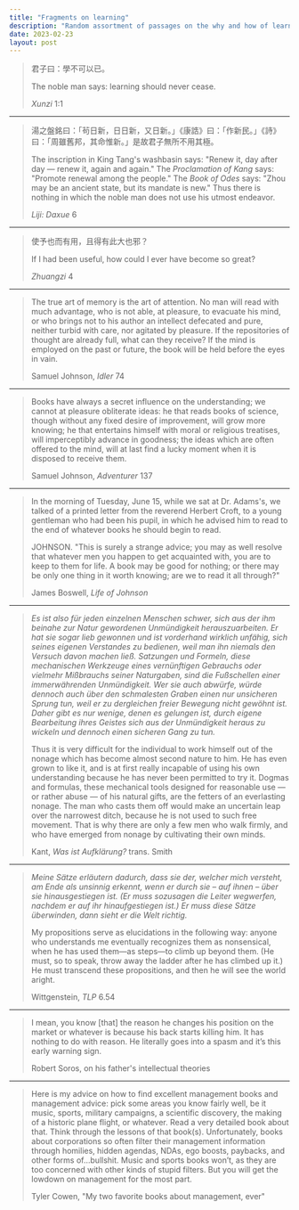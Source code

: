 ```yaml
---
title: "Fragments on learning"
description: "Random assortment of passages on the why and how of learning"
date: 2023-02-23
layout: post
---
```


> 君子曰：學不可以已。
>
> The noble man says: learning should never cease.
>
> _Xunzi_ 1:1

---

> 湯之盤銘曰：「茍日新，日日新，又日新。」《康誥》曰：「作新民。」《詩》曰：「周雖舊邦，其命惟新。」是故君子無所不用其極。
>
> The inscription in King Tang's washbasin says: "Renew it, day after day — renew it, again and again." The _Proclamation of Kang_ says: "Promote renewal among the people." The _Book of Odes_ says: "Zhou may be an ancient state, but its mandate is new." Thus there is nothing in which the noble man does not use his utmost endeavor.
>
> _Liji: Daxue_ 6

---

> 使予也而有用，且得有此大也邪？
>
> If I had been useful, how could I ever have become so great?
>
> _Zhuangzi_ 4

---

> The true art of memory is the art of attention. No man will read with much advantage, who is not able, at pleasure, to evacuate his mind, or who brings not to his author an intellect defecated and pure, neither turbid with care, nor agitated by pleasure. If the repositories of thought are already full, what can they receive? If the mind is employed on the past or future, the book will be held before the eyes in vain.
>
> Samuel Johnson, _Idler_ 74

---

> Books have always a secret influence on the understanding; we cannot at pleasure obliterate ideas: he that reads books of science, though without any fixed desire of improvement, will grow more knowing; he that entertains himself with moral or religious treatises, will imperceptibly advance in goodness; the ideas which are often offered to the mind, will at last find a lucky moment when it is disposed to receive them.
>
> Samuel Johnson, _Adventurer_ 137

---

> In the morning of Tuesday, June 15, while we sat at Dr. Adams's, we talked of a printed letter from the reverend Herbert Croft, to a young gentleman who had been his pupil, in which he advised him to read to the end of whatever books he should begin to read.
>
> JOHNSON. "This is surely a strange advice; you may as well resolve that whatever men you happen to get acquainted with, you are to keep to them for life. A book may be good for nothing; or there may be only one thing in it worth knowing; are we to read it all through?"
>
> James Boswell, _Life of Johnson_

---

> _Es ist also für jeden einzelnen Menschen schwer, sich aus der ihm beinahe zur Natur gewordenen Unmündigkeit herauszuarbeiten. Er hat sie sogar lieb gewonnen und ist vorderhand wirklich unfähig, sich seines eigenen Verstandes zu bedienen, weil man ihn niemals den Versuch davon machen ließ. Satzungen und Formeln, diese mechanischen Werkzeuge eines vernünftigen Gebrauchs oder vielmehr Mißbrauchs seiner Naturgaben, sind die Fußschellen einer immerwährenden Unmündigkeit. Wer sie auch abwürfe, würde dennoch auch über den schmalesten Graben einen nur unsicheren Sprung tun, weil er zu dergleichen freier Bewegung nicht gewöhnt ist. Daher gibt es nur wenige, denen es gelungen ist, durch eigene Bearbeitung ihres Geistes sich aus der Unmündigkeit heraus zu wickeln und dennoch einen sicheren Gang zu tun._
>
> Thus it is very difficult for the individual to work himself out of the nonage which has become almost second nature to him. He has even grown to like it, and is at first really incapable of using his own understanding because he has never been permitted to try it. Dogmas and formulas, these mechanical tools designed for reasonable use — or rather abuse — of his natural gifts, are the fetters of an everlasting nonage. The man who casts them off would make an uncertain leap over the narrowest ditch, because he is not used to such free movement. That is why there are only a few men who walk firmly, and who have emerged from nonage by cultivating their own minds.
>
> Kant, _Was ist Aufklärung?_ trans. Smith

---

> _Meine Sätze erläutern dadurch, dass sie der, welcher mich versteht, am Ende als unsinnig erkennt, wenn er durch sie – auf ihnen – über sie hinausgestiegen ist. (Er muss sozusagen die Leiter wegwerfen, nachdem er auf ihr hinaufgestiegen ist.) Er muss diese Sätze überwinden, dann sieht er die Welt richtig._
>
> My propositions serve as elucidations in the following way: anyone who understands me eventually recognizes them as nonsensical, when he has used them—as steps—to climb up beyond them. (He must, so to speak, throw away the ladder after he has climbed up it.) He must transcend these propositions, and then he will see the world aright.
>
> Wittgenstein, _TLP_ 6.54

---

> I mean, you know [that] the reason he changes his position on the market or whatever is because his back starts killing him. It has nothing to do with reason. He literally goes into a spasm and it’s this early warning sign.
>
> Robert Soros, on his father's intellectual theories

---

> Here is my advice on how to find excellent management books and management advice: pick some areas you know fairly well, be it music, sports, military campaigns, a scientific discovery, the making of a historic plane flight, or whatever. Read a very detailed book about that. Think through the lessons of that book(s). Unfortunately, books about corporations so often filter their management information through homilies, hidden agendas, NDAs, ego boosts, paybacks, and other forms of…bullshit. Music and sports books won’t, as they are too concerned with other kinds of stupid filters. But you will get the lowdown on management for the most part.
>
> Tyler Cowen, "My two favorite books about management, ever"
